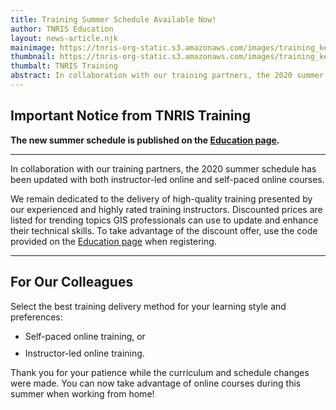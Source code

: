 ```yaml
---
title: Training Summer Schedule Available Now!
author: TNRIS Education
layout: news-article.njk
mainimage: https://tnris-org-static.s3.amazonaws.com/images/training_keep_pace.jpg
thumbnail: https://tnris-org-static.s3.amazonaws.com/images/training_keep_pace_md.jpg
thumbalt: TNRIS Training
abstract: In collaboration with our training partners, the 2020 summer schedule has been updated with both instructor-led online and self-paced online courses.
---
```


## Important Notice from TNRIS Training

<p class="lead">
  <strong>
    The new summer schedule is published on the <a href="/education">Education page</a>.
  </strong>
</p>

* * *

<p>
  In collaboration with our training partners, the 2020 summer schedule has been updated with both instructor-led online and self-paced online courses.
</p>

<p>
  We remain dedicated to the delivery of high-quality training presented by our experienced and highly rated training instructors.  Discounted prices are listed for trending topics GIS professionals can use to update and enhance their technical skills. To take advantage of the discount offer, use the code provided on the <a href="/education">Education page</a> when registering.
</p>

* * *

<h2>For Our Colleagues</h2>
<p>
  Select the best training delivery method for your learning style and preferences:
  <ul>
    <li style="margin-bottom:10px;">Self-paced online training, or</li>
    <li style="margin-bottom:10px;">Instructor-led online training.</li>
  </ul>
</p>

<p>
  Thank you for your patience while the curriculum and schedule changes were made. You can now take advantage of online courses during this summer when working from home!
</p>
